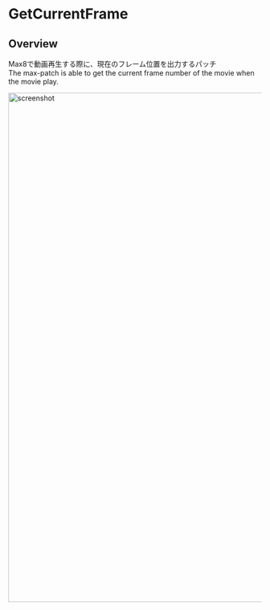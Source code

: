 # GetCurrentFrame

## Overview
Max8で動画再生する際に、現在のフレーム位置を出力するパッチ  
The max-patch is able to get the current frame number of the movie when the movie play.  

<img width="1014" alt="screenshot" src="https://user-images.githubusercontent.com/3658000/76279506-244e8000-62d2-11ea-8a69-f203a77dc128.png">